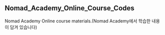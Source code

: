 ## Nomad_Academy_Online_Course_Codes
Nomad Academy Online course materials.(Nomad Academy에서 학습한 내용이 담겨 있습니다)
